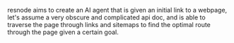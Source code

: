 resnode aims to create an AI agent that is given an initial link to a webpage, let's assume a very obscure and complicated api doc, and is able to traverse the page through links and sitemaps to find the optimal route through the page given a certain goal.
